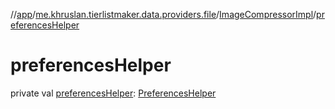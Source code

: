//[app](../../../index.md)/[me.khruslan.tierlistmaker.data.providers.file](../index.md)/[ImageCompressorImpl](index.md)/[preferencesHelper](preferences-helper.md)

# preferencesHelper

private val [preferencesHelper](preferences-helper.md): [PreferencesHelper](../../me.khruslan.tierlistmaker.data.providers.database/-preferences-helper/index.md)
